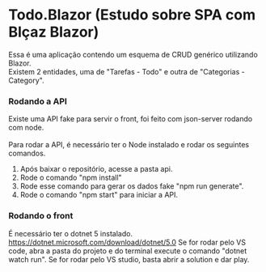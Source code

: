 # Todo.Blazor (Estudo sobre SPA com Blçaz Blazor)

Essa é uma aplicação contendo um esquema de CRUD genérico utilizando Blazor. <br>
Existem 2 entidades, uma de "Tarefas - Todo" e outra de "Categorias - Category".

### Rodando a API
Existe uma API fake para servir o front, foi feito com json-server rodando com node.
<br><br>
Para rodar a API, é necessário ter o Node instalado e rodar os seguintes comandos.

1. Após baixar o repositório, acesse a pasta api.
2. Rode o comando "npm install"
3. Rode esse comando para gerar os dados fake "npm run generate".
4. Rode o comando "npm start" para iniciar a API.

### Rodando o front

É necessário ter o dotnet 5 instalado. https://dotnet.microsoft.com/download/dotnet/5.0
Se for rodar pelo VS code, abra a pasta do projeto e do terminal execute o comando "dotnet watch run".
Se for rodar pelo VS studio, basta abrir a solution e dar play.




